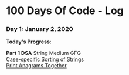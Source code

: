 # 100 Days Of Code - Log

### Day 1: January 2, 2020

**Today's Progress**: 

  <tb> **Part 1 DSA** String Medium GFG <br>
  [Case-specific Sorting of Strings](https://practice.geeksforgeeks.org/problems/case-specific-sorting-of-strings4845/1/?category[]=Strings&amp;category[]=Strings&amp;difficulty[]=1&amp;page=1&amp;query=category[]Stringsdifficulty[]1page1category[]Strings#) <br> [Print Anagrams Together](https://practice.geeksforgeeks.org/problems/print-anagrams-together/1/?category[]=Strings&category[]=Strings&difficulty[]=1&page=1&query=category[]Stringsdifficulty[]1page1category[]Strings#)
 

